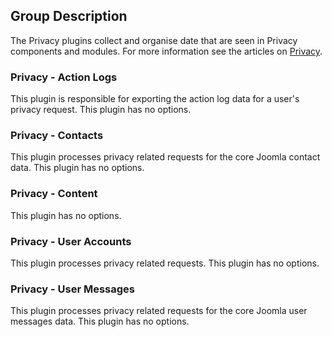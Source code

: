 <!-- Filename: Chunk4x:Extensions_Plugin_Manager_Edit_Privacy_Group / Display title: Privacy Group -->

## Group Description

The Privacy plugins collect and organise date that are seen in Privacy components and modules. For more information see the articles on [Privacy](jdocmanual?article=user/privacy/privacy-outline).

### Privacy - Action Logs

This plugin is responsible for exporting the action log data for a user's privacy request. This plugin has no options.

### Privacy - Contacts

This plugin processes privacy related requests for the core Joomla contact data. This plugin has no options.

### Privacy - Content

This plugin has no options.

### Privacy - User Accounts

This plugin processes privacy related requests. This plugin has no options.

### Privacy - User Messages

This plugin processes privacy related requests for the core Joomla user messages data. This plugin has no options.